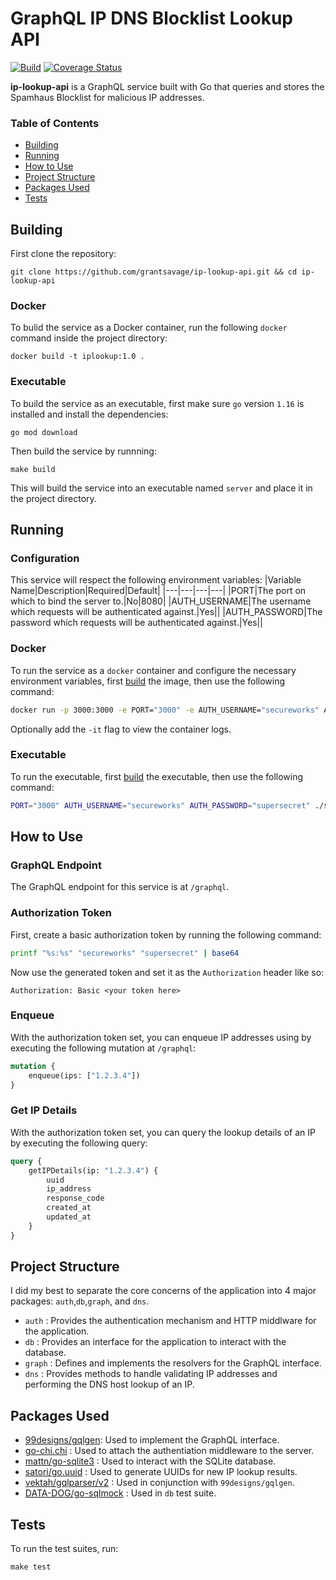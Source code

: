 # GraphQL IP DNS Blocklist Lookup API

[![Build](https://github.com/grantsavage/ip-lookup-api/actions/workflows/build.yml/badge.svg)](https://github.com/grantsavage/ip-lookup-api/actions/workflows/build.yml) [![Coverage Status](https://coveralls.io/repos/github/grantsavage/ip-lookup-api/badge.svg?branch=main)](https://coveralls.io/github/grantsavage/ip-lookup-api?branch=main)

__ip-lookup-api__ is a GraphQL service built with Go that queries and stores the Spamhaus Blocklist for malicious IP addresses.

### Table of Contents  
* [Building](#building)  
* [Running](#running)  
* [How to Use](#how-to-use)
* [Project Structure](#project-structure)
* [Packages Used](#packages-used)
* [Tests](#tests)

## Building
First clone the repository:
``` 
git clone https://github.com/grantsavage/ip-lookup-api.git && cd ip-lookup-api
```
### Docker
To bulid the service as a Docker container, run the following `docker` command inside the project directory:
```
docker build -t iplookup:1.0 .
```
### Executable
To build the service as an executable, first make sure `go` version `1.16` is installed and install the dependencies:
```
go mod download
```
Then build the service by runnning:
```
make build
```
This will build the service into an executable named `server` and place it in the project directory.

## Running
### Configuration
This service will respect the following environment variables:
|Variable Name|Description|Required|Default|
|---|---|---|---|
|PORT|The port on which to bind the server to.|No|8080|
|AUTH_USERNAME|The username which requests will be authenticated against.|Yes||
|AUTH_PASSWORD|The password which requests will be authenticated against.|Yes||

### Docker
To run the service as a `docker` container and configure the necessary environment variables, first [build](#docker) the image, then use the following command:
```bash
docker run -p 3000:3000 -e PORT="3000" -e AUTH_USERNAME="secureworks" AUTH_PASSWORD="supersecret" iplookup:1.0
```
Optionally add the `-it` flag to view the container logs.

### Executable
To run the executable, first [build](#executable) the executable, then use the following command:
```bash
PORT="3000" AUTH_USERNAME="secureworks" AUTH_PASSWORD="supersecret" ./server
```

## How to Use
### GraphQL Endpoint
The GraphQL endpoint for this service is at `/graphql`. 

### Authorization Token
First, create a basic authorization token by running the following command:
```bash
printf "%s:%s" "secureworks" "supersecret" | base64
```
Now use the generated token and set it as the `Authorization` header like so:
```
Authorization: Basic <your token here>
```

### Enqueue
With the authorization token set, you can enqueue IP addresses using by executing the following mutation at `/graphql`:
```graphql
mutation {
    enqueue(ips: ["1.2.3.4"])
}
```

### Get IP Details
With the authorization token set, you can query the lookup details of an IP by executing the following query:
```graphql
query {
    getIPDetails(ip: "1.2.3.4") {
        uuid
        ip_address
        response_code
        created_at
        updated_at
    }
}
```

## Project Structure
I did my best to separate the core concerns of the application into 4 major packages: `auth`,`db`,`graph`, and `dns`.

* `auth` : Provides the authentication mechanism and HTTP middlware for the application.
* `db` : Provides an interface for the application to interact with the database. 
* `graph` : Defines and implements the resolvers for the GraphQL interface.
* `dns` : Provides methods to handle validating IP addresses and performing the DNS host lookup of an IP.

## Packages Used
* [99designs/gqlgen](https://github.com/99designs/gqlgen): Used to implement the GraphQL interface.
* [go-chi.chi](https://github.com/go-chi/chi) : Used to attach the authentiation middleware to the server.
* [mattn/go-sqlite3](http://github.com/mattn/go-sqlite3) : Used to interact with the SQLite database.
* [satori/go.uuid](https://github.com/satori/go.uuid) : Used to generate UUIDs for new IP lookup results.
* [vektah/gqlparser/v2](https://github.com/vektah/gqlparser/v2) : Used in conjunction with `99designs/gqlgen`.
* [DATA-DOG/go-sqlmock](https://github.com/DATA-DOG/go-sqlmock) : Used in `db` test suite.

## Tests
To run the test suites, run:
```
make test
```
